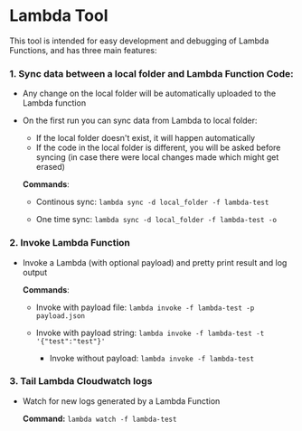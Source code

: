 # Lambda Tool

This tool is intended for easy development and debugging of Lambda Functions, and has three main features:

### 1. Sync data between a local folder and Lambda Function Code:
- Any change on the local folder will be automatically uploaded to the Lambda function
- On the first run you can sync data from Lambda to local folder:
	- If the local folder doesn't exist, it will happen automatically
	- If the code in the local folder is different, you will be asked before syncing (in case there were local changes made which might get erased)

	**Commands**:
  
	- Continous sync: `lambda sync -d local_folder -f lambda-test`
  
	- One time sync: `lambda sync -d local_folder -f lambda-test -o`

### 2. Invoke Lambda Function
- Invoke a Lambda (with optional payload) and pretty print result and log output

	**Commands**:
  
	- Invoke with payload file: `lambda invoke -f lambda-test -p payload.json`
  
  - Invoke with payload string: `lambda invoke -f lambda-test -t '{"test":"test"}'`
  
	- Invoke without payload: `lambda invoke -f lambda-test`

### 3. Tail Lambda Cloudwatch logs
- Watch for new logs generated by a Lambda Function

   **Command:** `lambda watch -f lambda-test`


